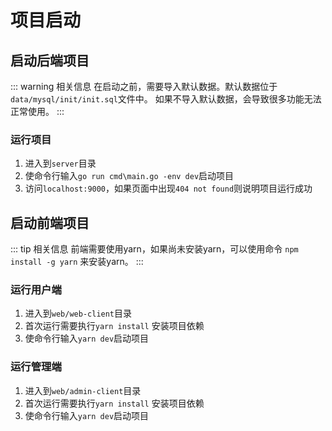 # 项目启动

## 启动后端项目
::: warning 相关信息
在启动之前，需要导入默认数据。默认数据位于`data/mysql/init/init.sql`文件中。
如果不导入默认数据，会导致很多功能无法正常使用。
:::

### 运行项目
1. 进入到`server`目录
2. 使命令行输入`go run cmd\main.go -env dev`启动项目
3. 访问`localhost:9000`，如果页面中出现`404 not found`则说明项目运行成功


## 启动前端项目
::: tip 相关信息
前端需要使用yarn，如果尚未安装yarn，可以使用命令 `npm install -g yarn` 来安装yarn。
:::

### 运行用户端
1. 进入到`web/web-client`目录
2. 首次运行需要执行`yarn install` 安装项目依赖
3. 使命令行输入`yarn dev`启动项目

### 运行管理端
1. 进入到`web/admin-client`目录
2. 首次运行需要执行`yarn install` 安装项目依赖
3. 使命令行输入`yarn dev`启动项目